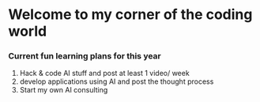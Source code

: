 # Welcome to my corner of the coding world


### Current fun learning plans for this year

1. Hack  & code AI stuff and post at least 1 video/ week
2. develop applications using AI and post the thought process
3. Start my own AI consulting


